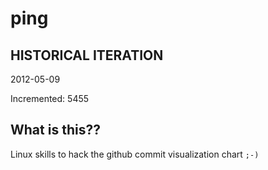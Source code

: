 # ping

## HISTORICAL ITERATION
2012-05-09

Incremented: 5455

## What is this?? 
Linux skills to hack the github commit visualization chart `;-)`
